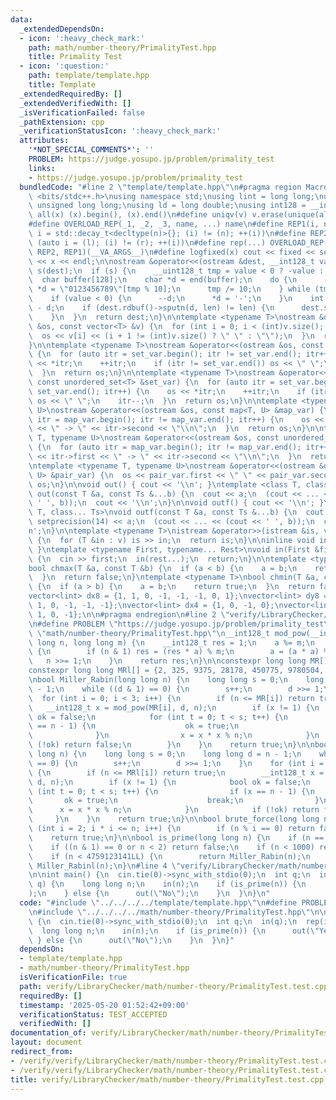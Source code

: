 ```yaml
---
data:
  _extendedDependsOn:
  - icon: ':heavy_check_mark:'
    path: math/number-theory/PrimalityTest.hpp
    title: Primality Test
  - icon: ':question:'
    path: template/template.hpp
    title: Template
  _extendedRequiredBy: []
  _extendedVerifiedWith: []
  _isVerificationFailed: false
  _pathExtension: cpp
  _verificationStatusIcon: ':heavy_check_mark:'
  attributes:
    '*NOT_SPECIAL_COMMENTS*': ''
    PROBLEM: https://judge.yosupo.jp/problem/primality_test
    links:
    - https://judge.yosupo.jp/problem/primality_test
  bundledCode: "#line 2 \"template/template.hpp\"\n#pragma region Macros\n#include\
    \ <bits/stdc++.h>\nusing namespace std;\nusing lint = long long;\nusing ull =\
    \ unsigned long long;\nusing ld = long double;\nusing int128 = __int128_t;\n#define\
    \ all(x) (x).begin(), (x).end()\n#define uniqv(v) v.erase(unique(all(v)), v.end())\n\
    #define OVERLOAD_REP(_1, _2, _3, name, ...) name\n#define REP1(i, n) for (auto\
    \ i = std::decay_t<decltype(n)>{}; (i) != (n); ++(i))\n#define REP2(i, l, r) for\
    \ (auto i = (l); (i) != (r); ++(i))\n#define rep(...) OVERLOAD_REP(__VA_ARGS__,\
    \ REP2, REP1)(__VA_ARGS__)\n#define logfixed(x) cout << fixed << setprecision(10)\
    \ << x << endl;\n\nostream &operator<<(ostream &dest, __int128_t value) {\n  ostream::sentry\
    \ s(dest);\n  if (s) {\n    __uint128_t tmp = value < 0 ? -value : value;\n  \
    \  char buffer[128];\n    char *d = end(buffer);\n    do {\n      --d;\n     \
    \ *d = \"0123456789\"[tmp % 10];\n      tmp /= 10;\n    } while (tmp != 0);\n\
    \    if (value < 0) {\n      --d;\n      *d = '-';\n    }\n    int len = end(buffer)\
    \ - d;\n    if (dest.rdbuf()->sputn(d, len) != len) {\n      dest.setstate(ios_base::badbit);\n\
    \    }\n  }\n  return dest;\n}\n\ntemplate <typename T>\nostream &operator<<(ostream\
    \ &os, const vector<T> &v) {\n  for (int i = 0; i < (int)v.size(); i++) {\n  \
    \  os << v[i] << (i + 1 != (int)v.size() ? \" \" : \"\");\n  }\n  return os;\n\
    }\n\ntemplate <typename T>\nostream &operator<<(ostream &os, const set<T> &set_var)\
    \ {\n  for (auto itr = set_var.begin(); itr != set_var.end(); itr++) {\n    os\
    \ << *itr;\n    ++itr;\n    if (itr != set_var.end()) os << \" \";\n    itr--;\n\
    \  }\n  return os;\n}\n\ntemplate <typename T>\nostream &operator<<(ostream &os,\
    \ const unordered_set<T> &set_var) {\n  for (auto itr = set_var.begin(); itr !=\
    \ set_var.end(); itr++) {\n    os << *itr;\n    ++itr;\n    if (itr != set_var.end())\
    \ os << \" \";\n    itr--;\n  }\n  return os;\n}\n\ntemplate <typename T, typename\
    \ U>\nostream &operator<<(ostream &os, const map<T, U> &map_var) {\n  for (auto\
    \ itr = map_var.begin(); itr != map_var.end(); itr++) {\n    os << itr->first\
    \ << \" -> \" << itr->second << \"\\n\";\n  }\n  return os;\n}\n\ntemplate <typename\
    \ T, typename U>\nostream &operator<<(ostream &os, const unordered_map<T, U> &map_var)\
    \ {\n  for (auto itr = map_var.begin(); itr != map_var.end(); itr++) {\n    os\
    \ << itr->first << \" -> \" << itr->second << \"\\n\";\n  }\n  return os;\n}\n\
    \ntemplate <typename T, typename U>\nostream &operator<<(ostream &os, const pair<T,\
    \ U> &pair_var) {\n  os << pair_var.first << \" \" << pair_var.second;\n  return\
    \ os;\n}\n\nvoid out() { cout << '\\n'; }\ntemplate <class T, class... Ts>\nvoid\
    \ out(const T &a, const Ts &...b) {\n  cout << a;\n  (cout << ... << (cout <<\
    \ ' ', b));\n  cout << '\\n';\n}\n\nvoid outf() { cout << '\\n'; }\ntemplate <class\
    \ T, class... Ts>\nvoid outf(const T &a, const Ts &...b) {\n  cout << fixed <<\
    \ setprecision(14) << a;\n  (cout << ... << (cout << ' ', b));\n  cout << '\\\
    n';\n}\n\ntemplate <typename T>\nistream &operator>>(istream &is, vector<T> &v)\
    \ {\n  for (T &in : v) is >> in;\n  return is;\n}\n\ninline void in(void) { return;\
    \ }\ntemplate <typename First, typename... Rest>\nvoid in(First &first, Rest &...rest)\
    \ {\n  cin >> first;\n  in(rest...);\n  return;\n}\n\ntemplate <typename T>\n\
    bool chmax(T &a, const T &b) {\n  if (a < b) {\n    a = b;\n    return true;\n\
    \  }\n  return false;\n}\ntemplate <typename T>\nbool chmin(T &a, const T &b)\
    \ {\n  if (a > b) {\n    a = b;\n    return true;\n  }\n  return false;\n}\n\n\
    vector<lint> dx8 = {1, 1, 0, -1, -1, -1, 0, 1};\nvector<lint> dy8 = {0, 1, 1,\
    \ 1, 0, -1, -1, -1};\nvector<lint> dx4 = {1, 0, -1, 0};\nvector<lint> dy4 = {0,\
    \ 1, 0, -1};\n\n#pragma endregion\n#line 2 \"verify/LibraryChecker/math/number-theory/PrimalityTest.test.cpp\"\
    \n#define PROBLEM \"https://judge.yosupo.jp/problem/primality_test\"\n#line 1\
    \ \"math/number-theory/PrimalityTest.hpp\"\n__int128_t mod_pow(__int128_t a, long\
    \ long n, long long m) {\n    __int128_t res = 1;\n    a %= m;\n    while (n)\
    \ {\n        if (n & 1) res = (res * a) % m;\n        a = (a * a) % m;\n     \
    \   n >>= 1;\n    }\n    return res;\n}\n\nconstexpr long long MR[] = {2, 7, 61};\n\
    constexpr long long MRl[] = {2, 325, 9375, 28178, 450775, 9780504, 1795265022};\n\
    \nbool Miller_Rabin(long long n) {\n    long long s = 0;\n    long long d = n\
    \ - 1;\n    while ((d & 1) == 0) {\n        s++;\n        d >>= 1;\n    }\n  \
    \  for (int i = 0; i < 3; i++) {\n        if (n <= MR[i]) return true;\n     \
    \   __int128_t x = mod_pow(MR[i], d, n);\n        if (x != 1) {\n            bool\
    \ ok = false;\n            for (int t = 0; t < s; t++) {\n                if (x\
    \ == n - 1) {\n                    ok = true;\n                    break;\n  \
    \              }\n                x = x * x % n;\n            }\n            if\
    \ (!ok) return false;\n        }\n    }\n    return true;\n}\n\nbool Miller_Rabinl(long\
    \ long n) {\n    long long s = 0;\n    long long d = n - 1;\n    while ((d & 1)\
    \ == 0) {\n        s++;\n        d >>= 1;\n    }\n    for (int i = 0; i < 7; i++)\
    \ {\n        if (n <= MRl[i]) return true;\n        __int128_t x = mod_pow(MRl[i],\
    \ d, n);\n        if (x != 1) {\n            bool ok = false;\n            for\
    \ (int t = 0; t < s; t++) {\n                if (x == n - 1) {\n             \
    \       ok = true;\n                    break;\n                }\n          \
    \      x = x * x % n;\n            }\n            if (!ok) return false;\n   \
    \     }\n    }\n    return true;\n}\n\nbool brute_force(long long n) {\n    for\
    \ (int i = 2; i * i <= n; i++) {\n        if (n % i == 0) return false;\n    }\n\
    \    return true;\n}\n\nbool is_prime(long long n) {\n    if (n == 2) return true;\n\
    \    if ((n & 1) == 0 or n < 2) return false;\n    if (n < 1000) return brute_force(n);\n\
    \    if (n < 4759123141LL) {\n        return Miller_Rabin(n);\n    }\n    return\
    \ Miller_Rabinl(n);\n}\n#line 4 \"verify/LibraryChecker/math/number-theory/PrimalityTest.test.cpp\"\
    \n\nint main() {\n  cin.tie(0)->sync_with_stdio(0);\n  int q;\n  in(q);\n  rep(i,\
    \ q) {\n    long long n;\n    in(n);\n    if (is_prime(n)) {\n      out(\"Yes\"\
    );\n    } else {\n      out(\"No\");\n    }\n  }\n}\n"
  code: "#include \"../../../../template/template.hpp\"\n#define PROBLEM \"https://judge.yosupo.jp/problem/primality_test\"\
    \n#include \"../../../../math/number-theory/PrimalityTest.hpp\"\n\nint main()\
    \ {\n  cin.tie(0)->sync_with_stdio(0);\n  int q;\n  in(q);\n  rep(i, q) {\n  \
    \  long long n;\n    in(n);\n    if (is_prime(n)) {\n      out(\"Yes\");\n   \
    \ } else {\n      out(\"No\");\n    }\n  }\n}"
  dependsOn:
  - template/template.hpp
  - math/number-theory/PrimalityTest.hpp
  isVerificationFile: true
  path: verify/LibraryChecker/math/number-theory/PrimalityTest.test.cpp
  requiredBy: []
  timestamp: '2025-05-20 01:52:42+09:00'
  verificationStatus: TEST_ACCEPTED
  verifiedWith: []
documentation_of: verify/LibraryChecker/math/number-theory/PrimalityTest.test.cpp
layout: document
redirect_from:
- /verify/verify/LibraryChecker/math/number-theory/PrimalityTest.test.cpp
- /verify/verify/LibraryChecker/math/number-theory/PrimalityTest.test.cpp.html
title: verify/LibraryChecker/math/number-theory/PrimalityTest.test.cpp
---
```

